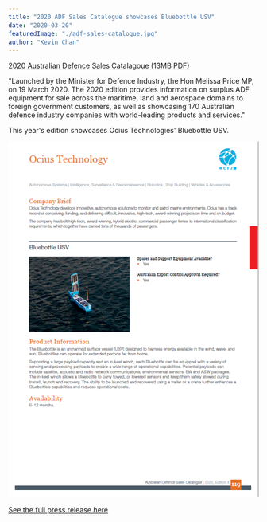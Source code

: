 ```yaml
---
title: "2020 ADF Sales Catalogue showcases Bluebottle USV"
date: "2020-03-20"
featuredImage: "./adf-sales-catalogue.jpg"
author: "Kevin Chan"
---
```



[2020 Australian Defence Sales Catalagoue (13MB PDF)](https://www.defence.gov.au/Export/australian-military-sales/documents/Australian-Defence-Sales-Catalogue-2020.pdf#page=121)

"Launched by the Minister for Defence Industry, the Hon Melissa Price MP, on 19 March 2020. The 2020 edition provides information on surplus ADF equipment for sale across the maritime, land and aerospace domains to foreign government customers, as well as showcasing 170 Australian defence industry companies with world-leading products and services."

This year's edition showcases Ocius Technologies' Bluebottle USV.

[![Page 119 of the ADF Sales Catalogue ](./ocius-page.png)](https://www.defence.gov.au/Export/australian-military-sales/documents/Australian-Defence-Sales-Catalogue-2020.pdf#page=121)

[See the full press release here](https://www.defence.gov.au/Export/australian-military-sales/)
